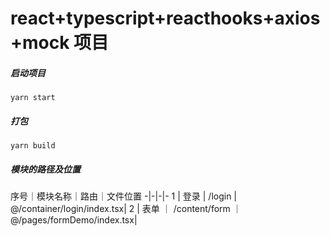 # react+typescript+reacthooks+axios+mock 项目

##### 启动项目
```shell
yarn start
```
##### 打包
```shell
yarn build
```
##### 模块的路径及位置
序号｜模块名称｜路由｜文件位置
-|-|-|-
1 | 登录 | /login | @/container/login/index.tsx|
2 | 表单 ｜ /content/form ｜ @/pages/formDemo/index.tsx|